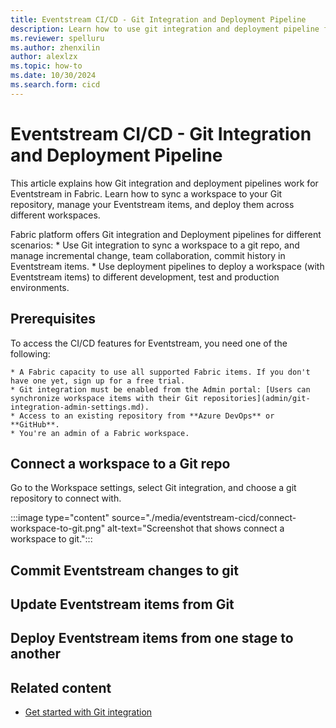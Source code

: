 ```yaml
---
title: Eventstream CI/CD - Git Integration and Deployment Pipeline
description: Learn how to use git integration and deployment pipeline for Eventstream.
ms.reviewer: spelluru
ms.author: zhenxilin
author: alexlzx
ms.topic: how-to
ms.date: 10/30/2024
ms.search.form: cicd
---
```


# Eventstream CI/CD - Git Integration and Deployment Pipeline
This article explains how Git integration and deployment pipelines work for Eventstream in Fabric. Learn how to sync a workspace to your Git repository, manage your Eventstream items, and deploy them across different workspaces.

Fabric platform offers Git integration and Deployment pipelines for different scenarios:
    * Use Git integration to sync a workspace to a git repo, and manage incremental change, team collaboration, commit history in Eventstream items.
    * Use deployment pipelines to deploy a workspace (with Eventstream items) to different development, test and production environments.

## Prerequisites

To access the CI/CD features for Eventstream, you need one of the following:

    * A Fabric capacity to use all supported Fabric items. If you don't have one yet, sign up for a free trial.
    * Git integration must be enabled from the Admin portal: [Users can synchronize workspace items with their Git repositories](admin/git-integration-admin-settings.md).
    * Access to an existing repository from **Azure DevOps** or **GitHub**.
    * You're an admin of a Fabric workspace.

## Connect a workspace to a Git repo

Go to the Workspace settings, select Git integration, and choose a git repository to connect with.  

 :::image type="content" source="./media/eventstream-cicd/connect-workspace-to-git.png" alt-text="Screenshot that shows connect a workspace to git.":::

## Commit Eventstream changes to git



## Update Eventstream items from Git


## Deploy Eventstream items from one stage to another


## Related content

- [Get started with Git integration](/cicd/git-integration/git-get-started.md)
